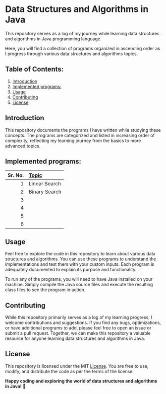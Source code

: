 # Data Structures and Algorithms in Java

This repository serves as a log of my journey while learning data structures and algorithms in Java programming language.

Here, you will find a collection of programs organized in ascending order as I progress through various data structures and algorithms topics.

## Table of Contents:

1. [Introduction](https://github.com/utsavgwa/dsa101#introduction)
2. [Implemented programs:](https://github.com/utsavgwa/dsa101#implemented-programs)
3. [Usage](https://github.com/utsavgwa/dsa101#usage)
4. [Contributing](https://github.com/utsavgwa/dsa101#contributing)
5. [License](https://github.com/utsavgwa/dsa101#license)

## Introduction

This repository documents the programs I have written while studying these concepts. The programs are categorized and listed in increasing order of complexity, reflecting my learning journey from the basics to more advanced topics.

## Implemented programs:

| Sr. No. | <a href="https://github.com/utsavgwa/dsa101/tree/main/src/main/java/implemented_programs" target="_blank">Topic</a> |
| ------: | :------------------------------------------------------------------------------------------------------------------ |
|       1 | Linear Search                                                                                                       |
|       2 | Binary Search                                                                                                       |
|       3 |                                                                                                                     |
|       4 |                                                                                                                     |
|       5 |                                                                                                                     |
|       6 |                                                                                                                     |

## Usage

Feel free to explore the code in this repository to learn about various data structures and algorithms. You can use these programs to understand the implementations and test them with your custom inputs. Each program is adequately documented to explain its purpose and functionality.

To run any of the programs, you will need to have Java installed on your machine. Simply compile the Java source files and execute the resulting class files to see the program in action.

## Contributing

While this repository primarily serves as a log of my learning progress, I welcome contributions and suggestions. If you find any bugs, optimizations, or have additional programs to add, please feel free to open an issue or submit a pull request. Together, we can make this repository a valuable resource for anyone learning data structures and algorithms in Java.

## License

This repository is licensed under the MIT [License](https://github.com/utsavgwa/dsa101/blob/main/LICENSE). You are free to use, modify, and distribute the code as per the terms of the license.

**Happy coding and exploring the world of data structures and algorithms in Java!** 🚀
